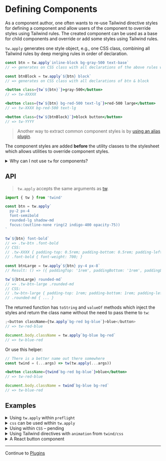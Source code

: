 # Defining Components

As a component author, one often wants to re-use Tailwind directive styles for defining a component and allow users of the component to override styles using Tailwind rules. The created component can be used as a base for child components and override or add some styles using Tailwind rules.

`tw.apply` generates one style object, e.g., one CSS class, combining all Tailwind rules by deep merging rules in order of declaration.

```jsx
const btn = tw.apply`inline-block bg-gray-500 text-base`
// => generates on CSS class with all declarations of the above rules when used

const btnBlock = tw.apply`${btn} block`
// => generates on CSS class with all declarations of btn & block

<button class={tw`${btn}`}>gray-500</button>
// => tw-XXXXX

<button class={tw`${btn} bg-red-500 text-lg`}>red-500 large</button>
// => tw-XXXX bg-red-500 text-lg

<button class={tw`${btnBlock}`}>block button</button>
// => tw-YYYY
```

> Another way to extract common component styles is by [using an alias plugin](./plugins.md#plugin-as-alias).

The component styles are added **before** the utility classes to the stylesheet which allows utilities to override component styles.

<details><summary>Why can I not use <code>tw</code> for components?</summary>

```jsx
const Button = ({ className, children}) => {
  return <button className={tw`inline-block bg-gray-500 text-base ${className}`}>{children}</button>
}

const ButtonBlock = ({ className, children}) => {
  return <Button className={`block ${className}`}>{children}</Button>
}

<Button>gray-500</Button>
<Button className="bg-red-500 text-lg">red-500 large</Button>
```

The example above does not reliably work because the injected CSS classes have all the same specificity and therefore the order in which they appear in the stylesheet determines which styles are applied.

It is really difficult to know which directive does override another. For now, let's stick with `bg-*` but there are others. The `bg` prefix and its plugin handle several CSS properties where `background-color` is only one of them.

- `background-color`: `bg-current`, `bg-gray-50`, ... (see https://tailwindcss.com/docs/background-color)
- `background-attachment`: `bg-local`, ... (see https://tailwindcss.com/docs/background-attachment)
- `--tw-bg-opacity`: `bg-opacity-10`, ... (see https://tailwindcss.com/docs/background-opacity)
- and a lot more
- not to forget about user plugins and inline directives

This ambiguity makes class based composition really difficult. That was the reason we introduced the `override` variant.

Consider the following example:

```js
const Button = tw`
  text(base blue-600)
  rounded-sm
  border(& solid 2 blue-600)
  m-4 py-1 px-4
`

// Create a child component overriding some colors
const PurpleButton = tw`
  ${Button}
  override:(text-purple-600 border-purple-600)
`
```

As you see it is difficult to override certain utility classes on usage or when creating a child component. For this to work twind introduced the `override` variant which increases the specificity of the classes it is applied to. But what do you do for a grandchild component or if you want to override the `PurpleButton` styles? `override:override:...`? This is where `tw.apply` should be used.

Tailwind has a component concept using [@apply](https://tailwindcss.com/docs/extracting-components#extracting-component-classes-with-apply) which basically merges the CSS rules of several Tailwind classes into one class. twin.macro does the same.

<details><summary>Details of tailwind @apply</summary>

Tailwindcss provides [@apply to extract component classes](https://tailwindcss.com/docs/extracting-components#extracting-component-classes-with-apply) which merges the underlying styles of the utility classes into a single css class.

```css
.btn-indigo {
  @apply py-2 px-4 bg-indigo-500 text-white font-semibold rounded-lg shadow-md hover:bg-indigo-700 focus:outline-none focus:ring-2 focus:ring-indigo-400 focus:ring-opacity-75;
}
```

[twind.macro](https://github.com/ben-rogerson/twin.macro) does the same during build time to generate css-in-js objects which are evaluated with a runtime like emotion or styled-component:

```js
const hoverStyles = css`
  &:hover {
    border-color: black;
    ${tw`text-black`}
  }
`
const Input = ({ hasHover }) => <input css={[tw`border`, hasHover && hoverStyles]} />
```

> The `tw` function from `twin.macro` acts like the `@apply` helper from tailwindcss.

</details>

</details>

## API

> `tw.apply` accepts the same arguments as [tw](./tw.md#function-signature).

```js
import { tw } from 'twind'

const btn = tw.apply`
  py-2 px-4
  font-semibold
  rounded-lg shadow-md
  focus:(outline-none ring(2 indigo-400 opacity-75))
`

tw`${btn} font-bold`
// => .tw-btn .font-bold
// CSS:
// .tw-XXXX { padding-top: 0.5rem; padding-bottom: 0.5rem; padding-left: 1rem; padding-right: 1rem; font-weight: 600; ...}
// .font-bold { font-weight: 700; }

const btnLarge = tw.apply`${btn} py-4 px-8`
// Result: () => ({ paddingTop: '1rem', paddingBottom: '1rem', paddingLeft: '2rem', paddingRight: '2rem', fontWeight: '600', ... })

tw`${btnLarge} rounded-md`
// => .tw-btn-large .rounded-md
// CSS:
// .tw-btn-large { padding-top: 1rem; padding-bottom: 1rem; padding-left: 2rem; padding-right: 2rem; font-weight: 600; ... }
// .rounded-md { ... }
```

The returned function has `toString` and `valueOf` methods which inject the styles and return the class name without the need to pass theme to `tw`:

```jsx
;<button className={tw.apply`bg-red bg-blue`}>blue</button>
// => tw-red-blue

document.body.className = tw.apply`bg-blue bg-red`
// => tw-blue-red
```

Or use this helper:

```jsx
// There is a better name out there somewhere
const twind = (...args) => tw(tw.apply(...args))

<button className={twind`bg-red bg-blue`}>blue</button>
// => tw-red-blue

document.body.className = twind`bg-blue bg-red`
// => tw-blue-red
```

## Examples

<details><summary>Using <code>tw.apply</code> within <code>preflight</code></summary>

Use Tailwind rules within [preflight])(./setup.md#preflight).

```js
setup({
  preflight: {
    body: tw.apply('bg-gray-900 text-white'),
  },
})
```

</details>

<details><summary><code>css</code> can be used within <code>tw.apply</code></summary>

[twind/css])(./css-in-js.md) can be used to define additional styles.

```js
const btn = tw.apply`
  py-2 px-4
  ${css({
    borderColor: 'black',
  })}
`
```

</details>

<details><summary>Using within <code>CSS</code> – pending</summary>

`tw.apply` can be used with `css` ( (_pending variable arguments, array support_):

```js
const prose = css(
  tw.apply`text-gray-700 dark:text-gray-300`,
  {
    p: tw.apply`my-5`,
    h1: tw.apply`text-black dark:text-white`,
  },
  {
    h1: {
      fontWeight: '800',
      fontSize: '2.25em',
      marginTop: '0',
      marginBottom: '0.8888889em',
      lineHeight: '1.1111111',
    },
  },
)
```

Using template literal syntax (_pending, but I'm working on it_):

```js
const prose = css`
  ${tw.apply`text-gray-700 dark:text-gray-300`)

  p { ${tw.apply('my-5')} }

  h1 {
    ${tw.apply`text-black dark:text-white`}
    font-weight: 800;
    font-size: 2.25em;
    margin-top: 0;
    margin-bottom: 0.8888889em;
    line-height: 1.1111111;
  }
`
```

</details>

<details><summary>Using Tailwind directives with <code>animation</code> from <code>twind/css</code></summary>

```js
const motion = animation('.6s ease-in-out infinite', {
  '0%': tw.apply`scale-100`,
  '50%': tw.apply`scale-125 rotate-45`,
  '100%': tw.apply`scale-100 rotate-0`,
})
```

</details>

<details><summary>A React button component</summary>

```jsx
import { tw } from 'twind'

const variantMap = {
  success: 'green',
  primary: 'blue',
  warning: 'yellow',
  info: 'gray',
  danger: 'red',
}

const sizeMap = {
  sm: tw.apply`text-xs py(2 md:1) px-2`,
  md: tw.apply`text-sm py(3 md:2) px-2`,
  lg: tw.apply`text-lg py-2 px-4`,
  xl: tw.apply`text-xl py-3 px-6`,
}

const baseStyles = tw.apply`
  w(full md:auto)
  text(sm white uppercase)
  px-4
  border-none
  transition-colors
  duration-300
`

function Button({
  size = 'md',
  variant = 'primary',
  round = false,
  disabled = false,
  className,
  children,
}) {
  // Collect all styles into one class
  const instanceStyles = tw.apply`
    ${baseStyles}
    bg-${variantMap[variant]}(600 700(hover:& focus:&)))
    ${sizeMap[size]}
    rounded-${round ? 'full' : 'lg'}
    ${disabled && 'bg-gray-400 text-gray-100 cursor-not-allowed'}
  `

  // Allow passed classNames to override instance styles
  return <button className={tw(instanceStyles, className)}>{children}</button>
}

render(
  <Button variant="info" className="text-lg rounded-md">
    Click me
  </Button>,
)
```

</details>

<hr/>

Continue to [Plugins](./plugins.md)

